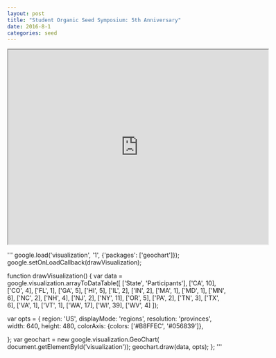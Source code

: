 ```yaml
---
layout: post
title: "Student Organic Seed Symposium: 5th Anniversary"
date: 2016-8-1 
categories: seed
---
```



<script async src="//jsfiddle.net/skammlade/f5ZLn/959/embed/"></script>


<iframe width="600" height="450" src="http://www.openheatmap.com/embed.html?map=UneloquentSextiparaKenons" ></iframe>


<script async src="//jsfiddle.net/skammlade/f5ZLn/959/embed/"></script>

<script async src="//jsfiddle.net/skammlade/qtg5ak4p/embed/"></script>


<div id="visualization" style="margin: 1em"> </div>

'''
google.load('visualization', '1', {'packages': ['geochart']});
google.setOnLoadCallback(drawVisualization);

function drawVisualization() {
  var data = google.visualization.arrayToDataTable([
    ['State', 'Participants'],
    ['CA', 10],
    ['CO', 4],
    ['FL', 1],
    ['GA', 5],
    ['HI', 5],
    ['IL', 2],
    ['IN', 2],
    ['MA', 1],
    ['MD', 1],
    ['MN', 6],
    ['NC', 2],
    ['NH', 4],
    ['NJ', 2],
    ['NY', 11],
    ['OR', 5],
    ['PA', 2],
    ['TN', 3],
    ['TX', 6],
    ['VA', 1],
    ['VT', 1],
    ['WA', 17],
    ['WI', 39],
    ['WV', 4]
  ]);
  
  var opts = {
    region: 'US',
    displayMode: 'regions',
    resolution: 'provinces',
    width: 640, 
    height: 480,
    colorAxis: {colors: ['#B8FFEC', '#056839']},
    
  };
  var geochart = new google.visualization.GeoChart(
      document.getElementById('visualization'));
  geochart.draw(data, opts);
};
'''